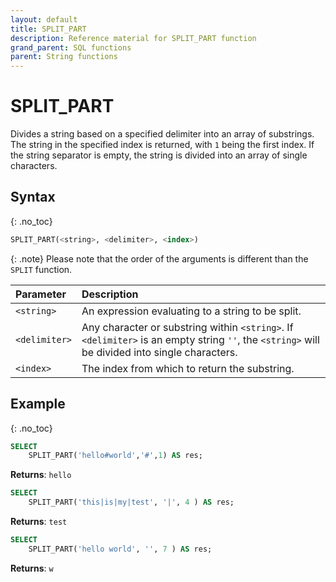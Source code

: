 ```yaml
---
layout: default
title: SPLIT_PART
description: Reference material for SPLIT_PART function
grand_parent: SQL functions
parent: String functions
---
```


# SPLIT_PART

Divides a string based on a specified delimiter into an array of substrings.  The string in the specified index is returned, with `1` being the first index. If the string separator is empty, the string is divided into an array of single characters.

## Syntax
{: .no_toc}

```sql
SPLIT_PART(<string>, <delimiter>, <index>)
```

{: .note}
Please note that the order of the arguments is different than the `SPLIT` function.

| Parameter     | Description                                                                                                                                    |
| :------------- | :---------------------------------------------------------------------------------------------------------------------------------------------- |
| `<string>`    | An expression evaluating to a string to be split.                                                                                              |
| `<delimiter>` | Any character or substring within `<string>`. If `<delimiter>` is an empty string `''`, the `<string>` will be divided into single characters. |
| `<index>`     | The index from which to return the substring.                                                                                                  |

## Example
{: .no_toc}

```sql
SELECT
	SPLIT_PART('hello#world','#',1) AS res;
```

**Returns**: `hello`

```sql
SELECT
	SPLIT_PART('this|is|my|test', '|', 4 ) AS res;
```

**Returns**: `test`

```sql
SELECT
	SPLIT_PART('hello world', '', 7 ) AS res;
```

**Returns**: `w`
